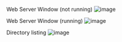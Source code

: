 Web Server Window (not running)
![image](https://github.com/yhfie/JavaSimpleWebServer/assets/113248009/9fbe03df-d88a-4319-ae28-e1404c2ff799)

Web Server Window (running)
![image](https://github.com/yhfie/JavaSimpleWebServer/assets/113248009/1172d999-0d3f-4ddc-9296-e1e117258eb3)

Directory listing
![image](https://github.com/yhfie/JavaSimpleWebServer/assets/113248009/1000e483-a351-47d4-9a95-5d77b45b2805)
